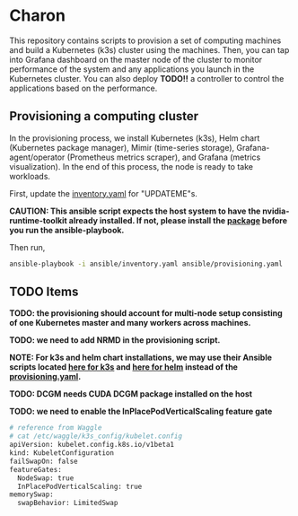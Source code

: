 # Charon
This repository contains scripts to provision a set of computing machines and build a Kubernetes (k3s) cluster using the machines. Then, you can tap into Grafana dashboard on the master node of the cluster to monitor performance of the system and any applications you launch in the Kubernetes cluster. You can also deploy __TODO!!__ a controller to control the applications based on the performance.

## Provisioning a computing cluster
In the provisioning process, we install Kubernetes (k3s), Helm chart (Kubernetes package manager), Mimir (time-series storage), Grafana-agent/operator (Prometheus metrics scraper), and Grafana (metrics visualization). In the end of this process, the node is ready to take workloads.

First, update the [inventory.yaml](ansible/inventory.yaml) for "UPDATEME"s.

__CAUTION: This ansible script expects the host system to have the nvidia-runtime-toolkit already installed. If not, please install the [package](https://docs.nvidia.com/datacenter/cloud-native/container-toolkit/latest/install-guide.html) before you run the ansible-playbook.__

Then run,
```bash
ansible-playbook -i ansible/inventory.yaml ansible/provisioning.yaml
```

## TODO Items

__TODO: the provisioning should account for multi-node setup consisting of one Kubernetes master and many workers across machines.__

__TODO: we need to add NRMD in the provisioning script.__

__NOTE: For k3s and helm chart installations, we may use their Ansible scripts located [here for k3s](https://github.com/k3s-io/k3s-ansible/tree/master) and [here for helm](https://github.com/gantsign/ansible_role_helm) instead of the [provisioning.yaml](scripts/provisioning.yaml).__

__TODO: DCGM needs CUDA DCGM package installed on the host__

__TODO: we need to enable the InPlacePodVerticalScaling feature gate__
```bash
# reference from Waggle
# cat /etc/waggle/k3s_config/kubelet.config 
apiVersion: kubelet.config.k8s.io/v1beta1
kind: KubeletConfiguration
failSwapOn: false
featureGates:
  NodeSwap: true
  InPlacePodVerticalScaling: true
memorySwap:
  swapBehavior: LimitedSwap
```
